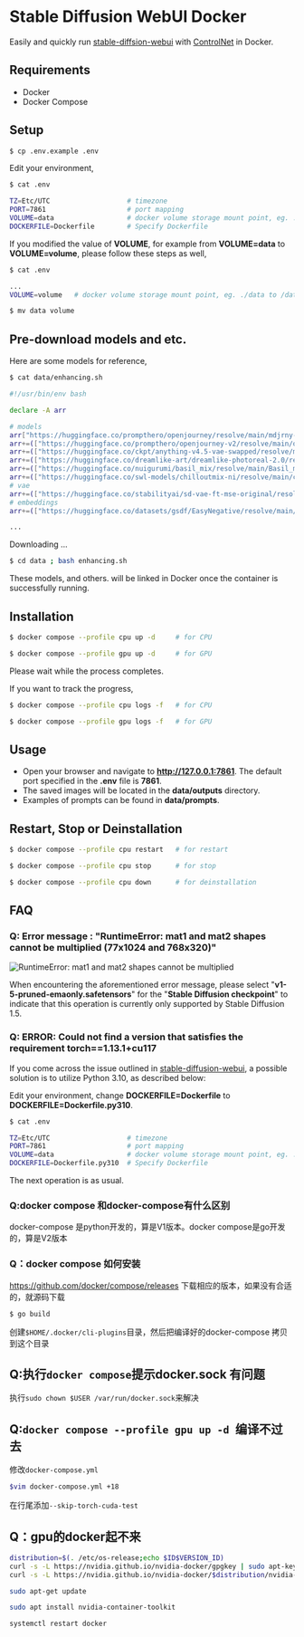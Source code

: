 # Stable Diffusion WebUI Docker

Easily and quickly run [stable-diffsion-webui](https://github.com/AUTOMATIC1111/stable-diffusion-webui) with [ControlNet](https://github.com/Mikubill/sd-webui-controlnet) in Docker.

## Requirements

* Docker
* Docker Compose

## Setup

```bash
$ cp .env.example .env
```

Edit your environment,

```bash
$ cat .env

TZ=Etc/UTC                   # timezone
PORT=7861                    # port mapping
VOLUME=data                  # docker volume storage mount point, eg. ./data to /data
DOCKERFILE=Dockerfile        # Specify Dockerfile
```

If you modified the value of **VOLUME**, for example from **VOLUME=data** to **VOLUME=volume**, please follow these steps as well,

```bash
$ cat .env

...
VOLUME=volume   # docker volume storage mount point, eg. ./data to /data
```

```bash
$ mv data volume
```

## Pre-download models and etc.

Here are some models for reference,

```bash
$ cat data/enhancing.sh

#!/usr/bin/env bash

declare -A arr

# models
arr["https://huggingface.co/prompthero/openjourney/resolve/main/mdjrny-v4.safetensors"]="models/Stable-diffusion"
arr+=(["https://huggingface.co/prompthero/openjourney-v2/resolve/main/openjourney-v2.ckpt"]="models/Stable-diffusion")
arr+=(["https://huggingface.co/ckpt/anything-v4.5-vae-swapped/resolve/main/anything-v4.5-vae-swapped.safetensors"]="models/Stable-diffusion")
arr+=(["https://huggingface.co/dreamlike-art/dreamlike-photoreal-2.0/resolve/main/dreamlike-photoreal-2.0.safetensors"]="models/Stable-diffusion")
arr+=(["https://huggingface.co/nuigurumi/basil_mix/resolve/main/Basil_mix_fixed.safetensors"]="models/Stable-diffusion")
arr+=(["https://huggingface.co/swl-models/chilloutmix-ni/resolve/main/chilloutmix-Ni-ema-fp32.safetensors"]="models/Stable-diffusion")
# vae
arr+=(["https://huggingface.co/stabilityai/sd-vae-ft-mse-original/resolve/main/vae-ft-mse-840000-ema-pruned.safetensors"]="models/VAE")
# embeddings
arr+=(["https://huggingface.co/datasets/gsdf/EasyNegative/resolve/main/EasyNegative.safetensors"]="embeddings")

...
```

Downloading ...

```bash
$ cd data ; bash enhancing.sh
```

These models, and others. will be linked in Docker once the container is successfully running.

## Installation

```bash
$ docker compose --profile cpu up -d     # for CPU

$ docker compose --profile gpu up -d     # for GPU
```

Please wait while the process completes.

If you want to track the progress,

```bash
$ docker compose --profile cpu logs -f   # for CPU

$ docker compose --profile gpu logs -f   # for GPU
```

## Usage

* Open your browser and navigate to **http://127.0.0.1:7861**. The default port specified in the **.env** file is **7861**.
* The saved images will be located in the **data/outputs** directory.
* Examples of prompts can be found in **data/prompts**.

## Restart, Stop or Deinstallation

```bash
$ docker compose --profile cpu restart   # for restart

$ docker compose --profile cpu stop      # for stop

$ docker compose --profile cpu down      # for deinstallation
```

## FAQ

### Q: Error message : "RuntimeError: mat1 and mat2 shapes cannot be multiplied (77x1024 and 768x320)"

![RuntimeError: mat1 and mat2 shapes cannot be multiplied](https://live.staticflickr.com/65535/52720126599_9910f655de_b.jpg "Stable Diffusion checkpoint")

When encountering the aforementioned error message, please select "**v1-5-pruned-emaonly.safetensors**" for the "**Stable Diffusion checkpoint**" to indicate that this operation is currently only supported by Stable Diffusion 1.5.

### Q: ERROR: Could not find a version that satisfies the requirement torch==1.13.1+cu117

If you come across the issue outlined in [stable-diffusion-webui](https://github.com/AUTOMATIC1111/stable-diffusion-webui/issues/7166), a possible solution is to utilize Python 3.10, as described below:

Edit your environment, change **DOCKERFILE=Dockerfile** to **DOCKERFILE=Dockerfile.py310**.

```bash
$ cat .env

TZ=Etc/UTC                   # timezone
PORT=7861                    # port mapping
VOLUME=data                  # docker volume storage mount point, eg. ./data to /data
DOCKERFILE=Dockerfile.py310  # Specify Dockerfile
```

The next operation is as usual.

### Q:docker compose 和docker-compose有什么区别
docker-compose 是python开发的，算是V1版本。docker compose是go开发的，算是V2版本

### Q：docker compose 如何安装
https://github.com/docker/compose/releases
下载相应的版本，如果没有合适的，就源码下载
```shell
$ go build
```
创建`$HOME/.docker/cli-plugins`目录，然后把编译好的docker-compose 拷贝到这个目录

## Q:执行`docker compose`提示docker.sock 有问题
执行`sudo chown $USER /var/run/docker.sock`来解决

## Q:`docker compose --profile gpu up -d `编译不过去

修改`docker-compose.yml`
```bash
$vim docker-compose.yml +18
```
在行尾添加`--skip-torch-cuda-test`

## Q：gpu的docker起不来
```bash
distribution=$(. /etc/os-release;echo $ID$VERSION_ID)
curl -s -L https://nvidia.github.io/nvidia-docker/gpgkey | sudo apt-key add -
curl -s -L https://nvidia.github.io/nvidia-docker/$distribution/nvidia-docker.list | sudo tee /etc/apt/sources.list.d/nvidia-docker.list

sudo apt-get update

sudo apt install nvidia-container-toolkit

systemctl restart docker
```


